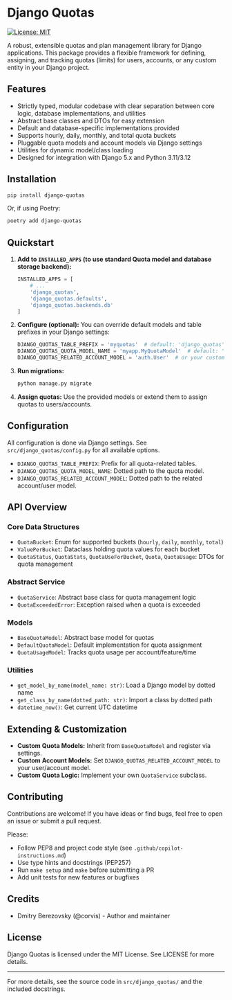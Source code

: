 # Django Quotas

[![License: MIT](https://img.shields.io/badge/License-MIT-yellow.svg)](LICENSE)

A robust, extensible quotas and plan management library for Django applications. This package provides a flexible
framework for defining, assigning, and tracking quotas (limits) for users, accounts, or any custom entity in your Django
project.

## Features

- Strictly typed, modular codebase with clear separation between core logic, database implementations, and utilities
- Abstract base classes and DTOs for easy extension
- Default and database-specific implementations provided
- Supports hourly, daily, monthly, and total quota buckets
- Pluggable quota models and account models via Django settings
- Utilities for dynamic model/class loading
- Designed for integration with Django 5.x and Python 3.11/3.12

## Installation

```sh
pip install django-quotas
```

Or, if using Poetry:

```sh
poetry add django-quotas
```

## Quickstart

1. **Add to `INSTALLED_APPS` (to use standard Quota model and database storage backend):**

   ```python
   INSTALLED_APPS = [
       # ...
       'django_quotas',
       'django_quotas.defaults',
       'django_quotas.backends.db'
   ]
   ```

2. **Configure (optional):**
   You can override default models and table prefixes in your Django settings:

   ```python
   DJANGO_QUOTAS_TABLE_PREFIX = 'myquotas'  # default: 'django_quotas'
   DJANGO_QUOTAS_QUOTA_MODEL_NAME = 'myapp.MyQuotaModel'  # default: 'django_quotas.defaults.QuotaModel'
   DJANGO_QUOTAS_RELATED_ACCOUNT_MODEL = 'auth.User'  # or your custom user/account model
   ```

3. **Run migrations:**

   ```sh
   python manage.py migrate
   ```

4. **Assign quotas:**
   Use the provided models or extend them to assign quotas to users/accounts.

## Configuration

All configuration is done via Django settings. See `src/django_quotas/config.py` for all available options.

- `DJANGO_QUOTAS_TABLE_PREFIX`: Prefix for all quota-related tables.
- `DJANGO_QUOTAS_QUOTA_MODEL_NAME`: Dotted path to the quota model.
- `DJANGO_QUOTAS_RELATED_ACCOUNT_MODEL`: Dotted path to the related account/user model.

## API Overview

### Core Data Structures

- `QuotaBucket`: Enum for supported buckets (`hourly`, `daily`, `monthly`, `total`)
- `ValuePerBucket`: Dataclass holding quota values for each bucket
- `QuotaStatus`, `QuotaStats`, `QuotaUseForBucket`, `Quota`, `QuotaUsage`: DTOs for quota management

### Abstract Service

- `QuotaService`: Abstract base class for quota management logic
- `QuotaExceededError`: Exception raised when a quota is exceeded

### Models

- `BaseQuotaModel`: Abstract base model for quotas
- `DefaultQuotaModel`: Default implementation for quota assignment
- `QuotaUsageModel`: Tracks quota usage per account/feature/time

### Utilities

- `get_model_by_name(model_name: str)`: Load a Django model by dotted name
- `get_class_by_name(dotted_path: str)`: Import a class by dotted path
- `datetime_now()`: Get current UTC datetime

## Extending & Customization

- **Custom Quota Models:** Inherit from `BaseQuotaModel` and register via settings.
- **Custom Account Models:** Set `DJANGO_QUOTAS_RELATED_ACCOUNT_MODEL` to your user/account model.
- **Custom Quota Logic:** Implement your own `QuotaService` subclass.

## Contributing

Contributions are welcome! If you have ideas or find bugs, feel free to open an issue or submit a pull request.

Please:

- Follow PEP8 and project code style (see `.github/copilot-instructions.md`)
- Use type hints and docstrings (PEP257)
- Run `make setup` and `make` before submitting a PR
- Add unit tests for new features or bugfixes

## Credits

* Dmitry Berezovsky (@corvis) - Author and maintainer

## License

Django Quotas is licensed under the MIT License. See LICENSE for more details.

---

For more details, see the source code in `src/django_quotas/` and the included docstrings.
